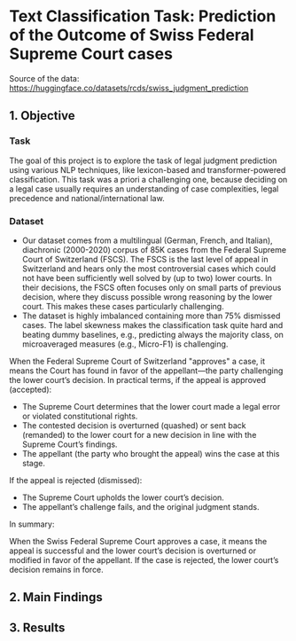 # Text Classification Task: Prediction of the Outcome of Swiss Federal Supreme Court cases

Source of the data: https://huggingface.co/datasets/rcds/swiss_judgment_prediction

## 1. Objective

### Task

The goal of this project is to explore the task of legal judgment prediction using various NLP techniques, like lexicon-based and transformer-powered classification. This task was a priori a challenging one, because deciding on a legal case usually requires an understanding of case complexities, legal precedence and national/international law.

### Dataset

- Our dataset comes from a multilingual (German, French, and Italian), diachronic (2000-2020) corpus of 85K cases from the Federal Supreme Court of Switzerland (FSCS). The FSCS is the last level of appeal in Switzerland and hears only the most controversial cases which could not have been sufficiently well solved by (up to two) lower courts. In their decisions, the FSCS often focuses only on small parts of previous decision, where they discuss possible wrong reasoning by the lower court. This makes these cases particularly challenging.
- The dataset is highly imbalanced containing more than 75% dismissed cases. The label skewness makes the classification task quite hard and beating dummy baselines, e.g., predicting always the majority class, on microaveraged measures (e.g., Micro-F1) is challenging.


When the Federal Supreme Court of Switzerland "approves" a case, it means the Court has found in favor of the appellant—the party challenging the lower court’s decision. In practical terms, if the appeal is approved (accepted):
- The Supreme Court determines that the lower court made a legal error or violated constitutional rights.
- The contested decision is overturned (quashed) or sent back (remanded) to the lower court for a new decision in line with the Supreme Court’s findings.
- The appellant (the party who brought the appeal) wins the case at this stage.

If the appeal is rejected (dismissed):
- The Supreme Court upholds the lower court’s decision.
- The appellant’s challenge fails, and the original judgment stands.

In summary:

When the Swiss Federal Supreme Court approves a case, it means the appeal is successful and the lower court’s decision is overturned or modified in favor of the appellant. If the case is rejected, the lower court’s decision remains in force.

## 2. Main Findings

## 3. Results
